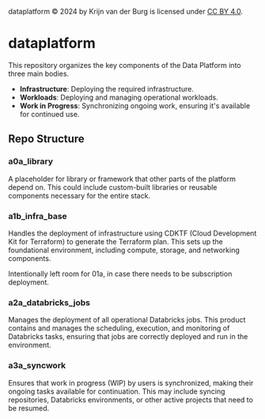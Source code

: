 dataplatform © 2024 by Krijn van der Burg is licensed under [CC BY 4.0](./LICENSE).

# dataplatform
This repository organizes the key components of the Data Platform into three main bodies.

- **Infrastructure**: Deploying the required infrastructure.
- **Workloads**: Deploying and managing operational workloads.
- **Work in Progress**: Synchronizing ongoing work, ensuring it's available for continued use.

## Repo Structure
### a0a_library
A placeholder for library or framework that other parts of the platform depend on. This could include custom-built libraries or reusable components necessary for the entire stack.

### a1b_infra_base
Handles the deployment of infrastructure using CDKTF (Cloud Development Kit for Terraform) to generate the Terraform plan. This sets up the foundational environment, including compute, storage, and networking components.

Intentionally left room for 01a, in case there needs to be subscription deployment.

### a2a_databricks_jobs
Manages the deployment of all operational Databricks jobs. This product contains and manages the scheduling, execution, and monitoring of Databricks tasks, ensuring that jobs are correctly deployed and run in the environment.

<!-- ### a2b_polars_jobs
Handles the deployment and execution of Polars jobs. This includes all related tasks for processing data using the Polars library, ensuring that workloads relying on this framework are deployed and operational. -->

### a3a_syncwork
Ensures that work in progress (WIP) by users is synchronized, making their ongoing tasks available for continuation. This may include syncing repositories, Databricks environments, or other active projects that need to be resumed.
